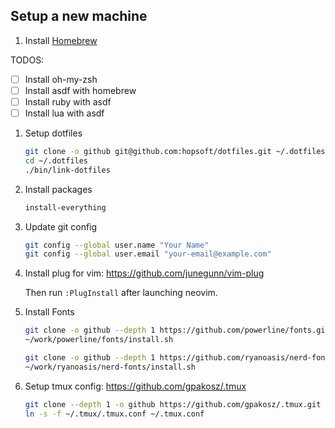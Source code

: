 ## Setup a new machine

1. Install [Homebrew](https://brew.sh/)

TODOS:

- [ ] Install oh-my-zsh
- [ ] Install asdf with homebrew
- [ ] Install ruby with asdf
- [ ] Install lua with asdf

1. Setup dotfiles

   ```sh
   git clone -o github git@github.com:hopsoft/dotfiles.git ~/.dotfiles
   cd ~/.dotfiles
   ./bin/link-dotfiles
   ```

1. Install packages

   ```sh
   install-everything
   ```

1. Update git config

   ```sh
   git config --global user.name "Your Name"
   git config --global user.email "your-email@example.com"
   ```

1. Install plug for vim: https://github.com/junegunn/vim-plug

   Then run `:PlugInstall` after launching neovim.

1. Install Fonts

   ```sh
   git clone -o github --depth 1 https://github.com/powerline/fonts.git ~/work/powerline/fonts
   ~/work/powerline/fonts/install.sh

   git clone -o github --depth 1 https://github.com/ryanoasis/nerd-fonts.git ~/work/ryanoasis/nerd-fonts
   ~/work/ryanoasis/nerd-fonts/install.sh
   ```

1. Setup tmux config: https://github.com/gpakosz/.tmux

   ```sh
   git clone --depth 1 -o github https://github.com/gpakosz/.tmux.git ~/.tmux
   ln -s -f ~/.tmux/.tmux.conf ~/.tmux.conf
   ```
